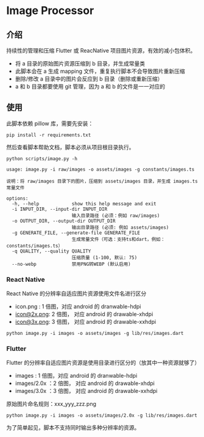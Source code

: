 # Image Processor

## 介绍

持续性的管理和压缩 Flutter 或 ReacNative 项目图片资源，有效的减小包体积。

- 将 a 目录的原始图片资源压缩到 b 目录，并生成常量类
- 此脚本会在 a 生成 mapping 文件，重复执行脚本不会导致图片重新压缩
- 删除/修改 a 目录中的图片会反应到 b 目录（删除或重新压缩）
- a 和 b 目录都要使用 git 管理，因为 a 和 b 的文件是一一对应的

## 使用

此脚本依赖 pillow 库，需要先安装：

```shell
pip install -r requirements.txt
```

然后查看脚本帮助文档，脚本必须从项目根目录执行。

```shell
python scripts/image.py -h
```

```
usage: image.py -i raw/images -o assets/images -g constants/images.ts

说明：将 raw/images 目录下的图片，压缩到 assets/images 目录，并生成 images.ts 常量文件

options:
  -h, --help            show this help message and exit
  -i INPUT_DIR, --input-dir INPUT_DIR
                        输入目录路径 (必须：例如 raw/images)
  -o OUTPUT_DIR, --output-dir OUTPUT_DIR
                        输出目录路径 (必须: 例如 assets/images)
  -g GENERATE_FILE, --generate-file GENERATE_FILE
                        生成常量文件（可选：支持ts和dart，例如：constants/images.ts）
  -q QUALITY, --quality QUALITY
                        压缩质量 (1-100, 默认: 75)
  --no-webp             禁用PNG转WEBP (默认启用)
```

### React Native

React Native 的分辨率自适应图片资源使用文件名进行区分

- icon.png : 1 倍图，对应 android 的 dranwable-hdpi
- icon@2x.png: 2 倍图， 对应 android 的 drawable-xhdpi
- icon@3x.png: 3 倍图， 对应 android 的 drawable-xxhdpi

```shell
python image.py -i images -o assets/images -g lib/res/images.dart
```

### Flutter

Flutter 的分辨率自适应图片资源是使用目录进行区分的（放其中一种资源就够了）

- images : 1 倍图，对应 android 的 dranwable-hdpi
- images/2.0x ：2 倍图， 对应 android 的 drawable-xhdpi
- images/3.0x ：3 倍图， 对应 android 的 drawable-xxhdpi

原始图片命名规则：xxx_yyy_zzz.png

```shell
python image.py -i images -o assets/images/2.0x -g lib/res/images.dart
```

为了简单起见，脚本不支持同时输出多种分辨率的资源。
